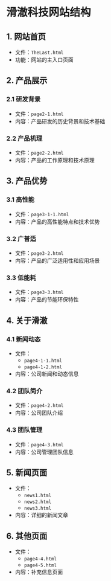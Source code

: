 # 滑澈科技网站结构

## 1. 网站首页
- 文件：`TheLast.html`
- 功能：网站的主入口页面

## 2. 产品展示
### 2.1 研发背景
- 文件：`page2-1.html`
- 内容：产品研发的历史背景和技术基础

### 2.2 产品机理
- 文件：`page2-2.html`
- 内容：产品的工作原理和技术原理

## 3. 产品优势
### 3.1 高性能
- 文件：`page3-1-1.html`
- 内容：产品的高性能特点和技术优势

### 3.2 广普适
- 文件：`page3-2.html`
- 内容：产品的广泛适用性和应用场景

### 3.3 低能耗
- 文件：`page3-3.html`
- 内容：产品的节能环保特性

## 4. 关于滑澈
### 4.1 新闻动态
- 文件：
  - `page4-1-1.html`
  - `page4-1-2.html`
- 内容：公司新闻和动态信息

### 4.2 团队简介
- 文件：`page4-2.html`
- 内容：公司团队介绍

### 4.3 团队管理
- 文件：`page4-3.html`
- 内容：公司管理团队信息

## 5. 新闻页面
- 文件：
  - `news1.html`
  - `news2.html`
  - `news3.html`
- 内容：详细的新闻文章

## 6. 其他页面
- 文件：
  - `page4-4.html`
  - `page4-5.html`
- 内容：补充信息页面

